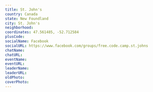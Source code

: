 ```yaml
---
title: St. John's
country: Canada
state: New Foundland
city: St. John's
neighborhood: 
coordinates: 47.561485, -52.712584
plusCode:
socialName: Facebook
socialURL: https://www.facebook.com/groups/free.code.camp.st.johns
chatName:
chatURL:
eventName:
eventURL:
leaderName:
leaderURL:
oldPhoto: 
coverPhoto:
---
```


